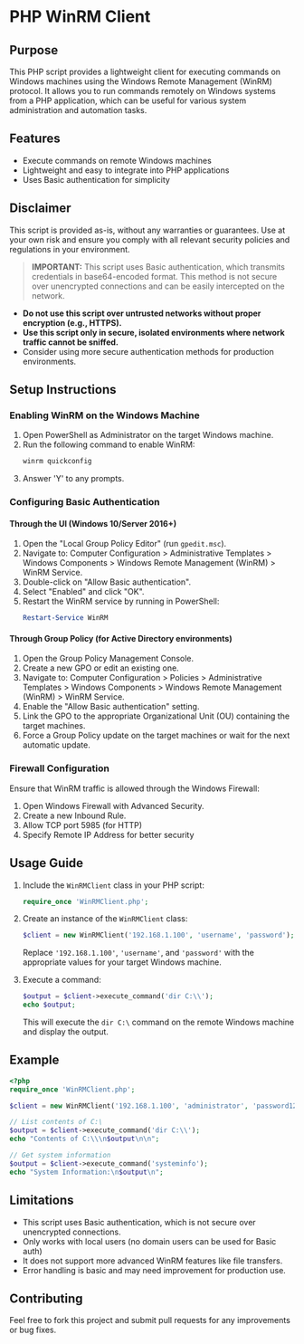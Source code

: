 # PHP WinRM Client

## Purpose

This PHP script provides a lightweight client for executing commands on Windows machines using the Windows Remote Management (WinRM) protocol. It allows you to run commands remotely on Windows systems from a PHP application, which can be useful for various system administration and automation tasks.

## Features

- Execute commands on remote Windows machines
- Lightweight and easy to integrate into PHP applications
- Uses Basic authentication for simplicity

## Disclaimer
This script is provided as-is, without any warranties or guarantees. Use at your own risk and ensure you comply with all relevant security policies and regulations in your environment.
> **IMPORTANT:** This script uses Basic authentication, which transmits credentials in base64-encoded format. This method is not secure over unencrypted connections and can be easily intercepted on the network.

- **Do not use this script over untrusted networks without proper encryption (e.g., HTTPS).**
- **Use this script only in secure, isolated environments where network traffic cannot be sniffed.**
- Consider using more secure authentication methods for production environments.

## Setup Instructions

### Enabling WinRM on the Windows Machine

1. Open PowerShell as Administrator on the target Windows machine.
2. Run the following command to enable WinRM:
   ```powershell
   winrm quickconfig
   ```
3. Answer 'Y' to any prompts.

### Configuring Basic Authentication

#### Through the UI (Windows 10/Server 2016+)

1. Open the "Local Group Policy Editor" (run `gpedit.msc`).
2. Navigate to: Computer Configuration > Administrative Templates > Windows Components > Windows Remote Management (WinRM) > WinRM Service.
3. Double-click on "Allow Basic authentication".
4. Select "Enabled" and click "OK".
5. Restart the WinRM service by running in PowerShell:
   ```powershell
   Restart-Service WinRM
   ```

#### Through Group Policy (for Active Directory environments)

1. Open the Group Policy Management Console.
2. Create a new GPO or edit an existing one.
3. Navigate to: Computer Configuration > Policies > Administrative Templates > Windows Components > Windows Remote Management (WinRM) > WinRM Service.
4. Enable the "Allow Basic authentication" setting.
5. Link the GPO to the appropriate Organizational Unit (OU) containing the target machines.
6. Force a Group Policy update on the target machines or wait for the next automatic update.

### Firewall Configuration

Ensure that WinRM traffic is allowed through the Windows Firewall:

1. Open Windows Firewall with Advanced Security.
2. Create a new Inbound Rule.
3. Allow TCP port 5985 (for HTTP)
4. Specify Remote IP Address for better security

## Usage Guide

1. Include the `WinRMClient` class in your PHP script:

   ```php
   require_once 'WinRMClient.php';
   ```

2. Create an instance of the `WinRMClient` class:

   ```php
   $client = new WinRMClient('192.168.1.100', 'username', 'password');
   ```

   Replace `'192.168.1.100'`, `'username'`, and `'password'` with the appropriate values for your target Windows machine.

3. Execute a command:

   ```php
   $output = $client->execute_command('dir C:\\');
   echo $output;
   ```

   This will execute the `dir C:\` command on the remote Windows machine and display the output.

## Example

```php
<?php
require_once 'WinRMClient.php';

$client = new WinRMClient('192.168.1.100', 'administrator', 'password123');

// List contents of C:\
$output = $client->execute_command('dir C:\\');
echo "Contents of C:\\\n$output\n\n";

// Get system information
$output = $client->execute_command('systeminfo');
echo "System Information:\n$output\n";
```

## Limitations

- This script uses Basic authentication, which is not secure over unencrypted connections.
- Only works with local users (no domain users can be used for Basic auth)
- It does not support more advanced WinRM features like file transfers.
- Error handling is basic and may need improvement for production use.

## Contributing

Feel free to fork this project and submit pull requests for any improvements or bug fixes.
